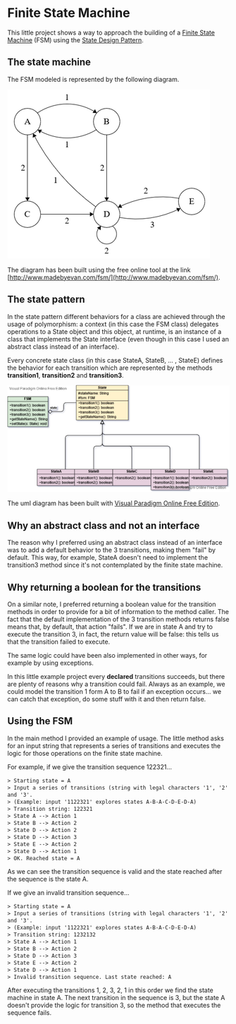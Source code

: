# Finite State Machine

This little project shows a way to approach the building of a [Finite State Machine](https://en.wikipedia.org/wiki/Finite-state_machine) (FSM) using the [State Design Pattern](https://en.wikipedia.org/wiki/State_pattern).

## The state machine

The FSM modeled is represented by the following diagram.

![Image](used_fsm.png "fsm")

The diagram has been built using the free online tool at the link [http://www.madebyevan.com/fsm/](http://www.madebyevan.com/fsm/).

## The state pattern

In the state pattern different behaviors for a class are achieved through the usage of polymorphism: a context (in this case the FSM class) delegates operations to a State object and this object, at runtime, is an instance of a class that implements the State interface (even though in this case I used an abstract class instead of an interface).

Every concrete state class (in this case StateA, StateB, ... , StateE) defines the behavior for each transition which are represented by the methods **transition1**, **transition2** and **transition3**.

![Image](state_uml.png "uml")

The uml diagram has been built with [Visual Paradigm Online Free Edition](https://online.visual-paradigm.com/drive/).

## Why an abstract class and not an interface

The reason why I preferred using an abstract class instead of an interface was to add a default behavior to the 3 transitions, making them "fail" by default. This way, for example, StateA doesn't need to implement the transition3 method since it's not contemplated by the finite state machine.

## Why returning a boolean for the transitions

On a similar note, I preferred returning a boolean value for the transition methods in order to provide for a bit of information to the method caller. The fact that the default implementation of the 3 transition methods returns false means that, by default, that action "fails". If we are in state A and try to execute the transition 3, in fact, the return value will be false: this tells us that the transition failed to execute.

The same logic could have been also implemented in other ways, for example by using exceptions.

In this little example project every <b>declared</b> transitions succeeds, but there are plenty of reasons why a transition could fail. Always as an example, we could model the transition 1 form A to B to fail if an exception occurs... we can catch that exception, do some stuff with it and then return false.

## Using the FSM

In the main method I provided an example of usage.
The little method asks for an input string that represents a series of transitions and executes the logic for those operations on the finite state machine.

For example, if we give the transition sequence 122321...

	> Starting state = A
	> Input a series of transitions (string with legal characters '1', '2' and '3'.
	> (Example: input '1122321' explores states A-B-A-C-D-E-D-A)
	> Transition string: 122321
	> State A --> Action 1
	> State B --> Action 2
	> State D --> Action 2
	> State D --> Action 3
	> State E --> Action 2
	> State D --> Action 1
	> OK. Reached state = A

As we can see the transition sequence is valid and the state reached after the sequence is the state A.

If we give an invalid transition sequence...

	> Starting state = A
	> Input a series of transitions (string with legal characters '1', '2' and '3'.
	> (Example: input '1122321' explores states A-B-A-C-D-E-D-A)
	> Transition string: 1232132
	> State A --> Action 1
	> State B --> Action 2
	> State D --> Action 3
	> State E --> Action 2
	> State D --> Action 1
	> Invalid transition sequence. Last state reached: A

After executing the transitions 1, 2, 3, 2, 1 in this order we find the state machine in state A. The next transition in the sequence is 3, but the state A doesn't provide the logic for transition 3, so the method that executes the sequence fails.






